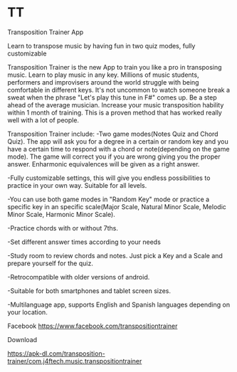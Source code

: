 # TT
Transposition Trainer App

Learn to transpose music by having fun in two quiz modes, fully customizable

Transposition Trainer is the new App to train you like a pro in transposing music. Learn to play music in any key. Millions of music students, performers and improvisers around the world struggle with being comfortable in different keys. It's not uncommon to watch someone break a sweat when the phrase "Let's play this tune in F#" comes up. Be a step ahead of the average musician. Increase your music transposition hability within 1 month of training. This is a proven method that has worked really well with a lot of people.

Transposition Trainer include:
-Two game modes(Notes Quiz and Chord Quiz). The app will ask you for a degree in a certain or random key and you have a certain time to respond with a chord or note(depending on the game mode). The game will correct you if you are wrong giving you the proper answer. Enharmonic equivalences will be given as a right answer.

-Fully customizable settings, this will give you endless possibilities to practice in your own way. Suitable for all levels.

-You can use both game modes in "Random Key" mode or practice a specific key in an specific scale(Major Scale, Natural Minor Scale, Melodic Minor Scale, Harmonic Minor Scale).

-Practice chords with or without 7ths.

-Set different answer times according to your needs

-Study room to review chords and notes. Just pick a Key and a Scale and prepare yourself for the quiz.

-Retrocompatible with older versions of android.

-Suitable for both smartphones and tablet screen sizes.

-Multilanguage app, supports English and Spanish languages depending on your location.

Facebook https://www.facebook.com/transpositiontrainer

Download 

https://apk-dl.com/transposition-trainer/com.j4ftech.music.transpositiontrainer
